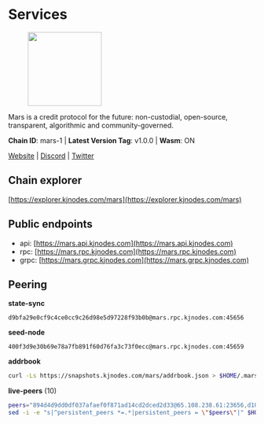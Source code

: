# Services

<figure><img src="https://raw.githubusercontent.com/kj89/testnet_manuals/main/pingpub/logos/mars.png" width="150" alt=""><figcaption></figcaption></figure>

Mars is a credit protocol for the future: non-custodial,  open-source, transparent, algorithmic and community-governed.

**Chain ID**: mars-1 | **Latest Version Tag**: v1.0.0 | **Wasm**: ON

[Website](https://marsprotocol.io) | [Discord](https://discord.gg/marsprotocol) | [Twitter](https://twitter.com/mars_protocol)




## Chain explorer
[https://explorer.kjnodes.com/mars](https://explorer.kjnodes.com/mars)

## Public endpoints

* api: [https://mars.api.kjnodes.com](https://mars.api.kjnodes.com)
* rpc: [https://mars.rpc.kjnodes.com](https://mars.rpc.kjnodes.com)
* grpc: [https://mars.grpc.kjnodes.com](https://mars.grpc.kjnodes.com)

## Peering

**state-sync**

```text
d9bfa29e0cf9c4ce0cc9c26d98e5d97228f93b0b@mars.rpc.kjnodes.com:45656
```

**seed-node**

```text
400f3d9e30b69e78a7fb891f60d76fa3c73f0ecc@mars.rpc.kjnodes.com:45659
```

**addrbook**
```bash
curl -Ls https://snapshots.kjnodes.com/mars/addrbook.json > $HOME/.mars/config/addrbook.json
```

**live-peers** (10)
```bash
peers="894d4d9dd0df037afaef0f871ad14cd2dced2d33@65.108.238.61:23656,d10e5704f3c8e9dd6ef42445e4b88bb57d0a8289@65.108.8.247:18556,9cb92702727bc5f3d40154e625b9553a04f4d649@65.109.104.72:18556,e1b058e5cfa2b836ddaa496b10911da62dcf182e@65.21.136.170:55656,84f821d36d45cc0cdaa4ff05297e888bb0d9de8f@85.237.193.111:26656,305d93229a89ae46265ef08536aa962d4a0dee67@65.108.131.18:26656,76969af1bccdd4dcc511741b171c3d4ccb837ba6@146.59.85.223:18556,eff52a6fcf2634ce1d60c1a5d38809718e22c5d2@23.88.69.22:28766,c0e6bf4193accabc14171ce163e704dcec5ea5df@51.91.215.170:36095,d9bfa29e0cf9c4ce0cc9c26d98e5d97228f93b0b@65.109.88.38:45656"
sed -i -e "s|^persistent_peers *=.*|persistent_peers = \"$peers\"|" $HOME/.mars/config/config.toml
```
